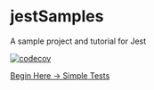 # jestSamples
A sample project and tutorial for Jest

[![codecov](https://codecov.io/gh/bhagatabhijeet/jestSamples/branch/master/graph/badge.svg)](https://codecov.io/gh/bhagatabhijeet/jestSamples)

[Begin Here -> Simple Tests](simple.test.js)
